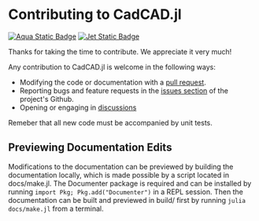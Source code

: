 # Contributing to CadCAD.jl

[![Aqua Static Badge](https://img.shields.io/badge/tested_with-aqua.jl-00FFFF?style=for-the-badge&logo=julia&logoColor=white)](https://github.com/JuliaTesting/Aqua.jl)
[![Jet Static Badge](https://img.shields.io/badge/tested_with-jet.jl-000080?style=for-the-badge&logo=julia&logoColor=white)](https://github.com/aviatesk/JET.jl)

Thanks for taking the time to contribute. We appreciate it very much!

Any contribution to CadCAD.jl is welcome in the following ways:

- Modifying the code or documentation with a [pull request](https://github.com/cadCAD-org/CadCAD.jl/pulls).
- Reporting bugs and feature requests in the [issues section](https://github.com/cadCAD-org/CadCAD.jl/issues) of the project's Github.
- Opening or engaging in [discussions](https://github.com/cadCAD-org/CadCAD.jl/discussions)

Remeber that all new code must be accompanied by unit tests.

## Previewing Documentation Edits

Modifications to the documentation can be previewed by building the documentation locally, which is made possible by a script located in docs/make.jl. The Documenter package is required and can be installed by running `import Pkg; Pkg.add("Documenter")` in a REPL session. Then the documentation can be built and previewed in build/ first by running `julia docs/make.jl` from a terminal.
